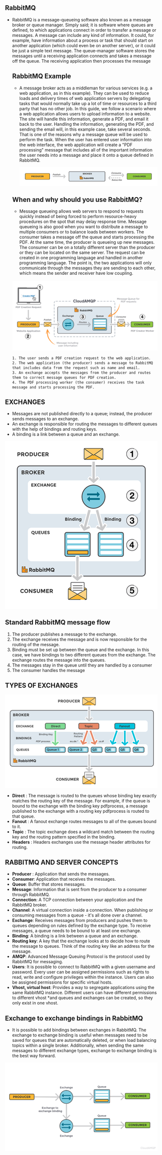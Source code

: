 ## RabbitMQ

 * RabbitMQ is a message-queueing software also known as a message broker or queue manager. 
   Simply said; it is software where queues are defined, to which applications connect in order to transfer a message or messages.
   A message can include any kind of information. It could, for example, 
   have information about a process or task that should start on another application (which could even be on another server), 
   or it could be just a simple text message. The queue-manager software stores the messages until a receiving application connects and takes a message off the queue.
   The receiving application then processes the message
   
   
   ## RabbitMQ Example
  
    * A message broker acts as a middleman for various services (e.g. a web application, as in this example). They can be used to reduce loads and delivery times       of web application servers by delegating tasks that would normally take up a lot of time or resources to a third party that has no other job.
      In this guide, we follow a scenario where a web application allows users to upload information to a website. The site will handle this information, generate       a PDF, and email it back to the user. Handling the information, generating the PDF, and sending the email will, in this example case, take several seconds.       That is one of the reasons why a message queue will be used to perform the task.
      When the user has entered user information into the web interface, the web application will create a "PDF processing" message that includes all of the             important information the user needs into a message and place it onto a queue defined in RabbitMQ.
      
      <img src="/images/workflow-rabbitmq.png?raw=true" alt="workflow-rabbitmq">
      
    ## When and why should you use RabbitMQ?
     * Message queueing allows web servers to respond to requests quickly instead of being forced to perform resource-heavy procedures on the spot that may delay       response time. Message queueing is also good when you want to distribute a message to multiple consumers or to balance loads between workers.
      The consumer takes a message off the queue and starts processing the PDF. At the same time, the producer is queueing up new messages. The consumer can be on       a totally different server than the producer or they can be located on the same server. The request can be created in one programming language and handled         in another programming language. The point is, the two applications will only communicate through the messages they are sending to each other, which means         the sender and receiver have low coupling.
      </br>
      <img src="/images/rabbitmq-beginners-updated.png" alt="rabbitmq-beginners-updated" width="900">
      </br>
      
      
      
       1. The user sends a PDF creation request to the web application.
       2. The web application (the producer) sends a message to RabbitMQ that includes data from the request such as name and email.
       3. An exchange accepts the messages from the producer and routes them to correct message queues for PDF creation.
       4. The PDF processing worker (the consumer) receives the task message and starts processing the PDF.


## EXCHANGES
  * Messages are not published directly to a queue; instead, the producer sends messages to an exchange. 
  * An exchange is responsible for routing the messages to different queues with the help of bindings and routing keys.
  * A binding is a link between a queue and an exchange.

<img src="/images/exchanges-bidings-routing-keys.png?raw=true" alt="exchanges-bidings-routing-keys">

## Standard RabbitMQ message flow
 1. The producer publishes a message to the exchange.
 2. The exchange receives the message and is now responsible for the routing of the message.
 3. Binding must be set up between the queue and the exchange. In this case, we have bindings to two different queues from the exchange. The exchange routes the message into the queues.
 4. The messages stay in the queue until they are handled by a consumer
 5. The consumer handles the message

## TYPES OF EXCHANGES
  
<img src="/images/exchanges-topic-fanout-direct.png?raw=true" alt="exchanges-topic-fanout-direct">

 * **Direct** : The message is routed to the queues whose binding key exactly matches the routing key of the message. For example, if the queue is bound to the exchange with the binding key pdfprocess, a message published to the exchange with a routing key pdfprocess is routed to that queue.
 * **Fanout** : A fanout exchange routes messages to all of the queues bound to it. 
 * **Topic** : The topic exchange does a wildcard match between the routing key and the routing pattern specified in the binding. 
 * **Headers** : Headers exchanges use the message header attributes for routing. 

## RABBITMQ AND SERVER CONCEPTS 
* **Producer** : Application that sends the messages.
* **Consumer**: Application that receives the messages.
* **Queue**: Buffer that stores messages.
* **Message**: Information that is sent from the producer to a consumer through RabbitMQ.
* **Connection**: A TCP connection between your application and the RabbitMQ broker.
* **Channel**: A virtual connection inside a connection. When publishing or consuming messages from a queue - it's all done over a channel.
* **Exchange**: Receives messages from producers and pushes them to queues depending on rules defined by the exchange type. To receive messages, a queue needs to be bound to at least one exchange.
* **Binding**: A binding is a link between a queue and an exchange.
* **Routing key**: A key that the exchange looks at to decide how to route the message to queues. Think of the routing key like an address for the message.
* **AMQP**: Advanced Message Queuing Protocol is the protocol used by RabbitMQ for messaging.
* **Users**: It is possible to connect to RabbitMQ with a given username and password. Every user can be assigned permissions such as rights to read, write and configure privileges within the instance. Users can also be assigned permissions for specific virtual hosts.
* **Vhost, virtual host**: Provides a way to segregate applications using the same RabbitMQ instance. Different users can have different permissions to different vhost *and queues and exchanges can be created, so they only exist in one vhost.


## Exchange to exchange bindings in RabbitMQ
  * It is possible to add bindings between exchanges in RabbitMQ. The exchange to exchange binding is useful when messages need to be saved for queues that are       automatically deleted, or when load balancing topics within a single broker. Additionally, when sending the same messages to different exchange types,             exchange to exchange binding is the best way forward.

<img src="/images/exchange-to-exchange-binding.png?raw=true" alt="exchange-to-exchange-binding">

 
 
  



